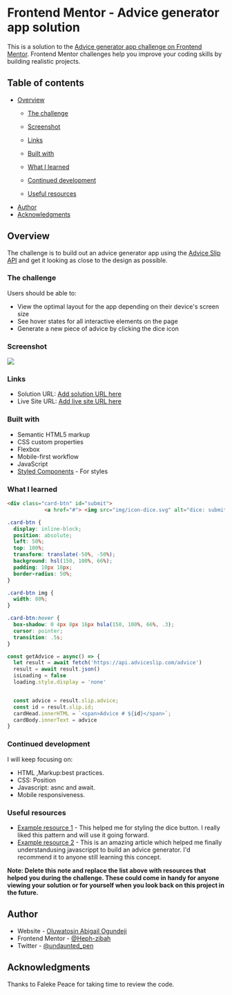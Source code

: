 # Frontend Mentor - Advice generator app solution

This is a solution to the [Advice generator app challenge on Frontend Mentor](https://www.frontendmentor.io/challenges/advice-generator-app-QdUG-13db). Frontend Mentor challenges help you improve your coding skills by building realistic projects.

## Table of contents

- [Overview](#overview)
  - [The challenge](#the-challenge)
  - [Screenshot](#screenshot)
  - [Links](#links)

  - [Built with](#built-with)
  - [What I learned](#what-i-learned)
  - [Continued development](#continued-development)
  - [Useful resources](#useful-resources)
- [Author](#author)
- [Acknowledgments](#acknowledgments)


## Overview
The challenge is to build out an advice generator app using the [Advice Slip API](https://api.adviceslip.com) and get it looking as close to the design as possible.
### The challenge
Users should be able to:

- View the optimal layout for the app depending on their device's screen size
- See hover states for all interactive elements on the page
- Generate a new piece of advice by clicking the dice icon
### Screenshot

![](./advice-generator-app.png)
### Links

- Solution URL: [Add solution URL here](https://www.frontendmentor.io/challenges/advice-generator-app-QdUG-13db/hub/advice-generator-app-B1P47yvrc/)
- Live Site URL: [Add live site URL here](https://advice-generator-appfrontendmentor.netlify.app/)


### Built with

- Semantic HTML5 markup
- CSS custom properties
- Flexbox
- Mobile-first workflow
- JavaScript
- [Styled Components](https://styled-components.com/) - For styles

### What I learned


```html
<div class="card-btn" id="submit">
            <a href="#"> <img src="img/icon-dice.svg" alt="dice: submit button"></a>
```
```css
.card-btn {
  display: inline-block;
  position: absolute;
  left: 50%;
  top: 100%;
  transform: translate(-50%, -50%);
  background: hsl(150, 100%, 66%);
  padding: 10px 18px;
  border-radius: 50%;
}

.card-btn img {
  width: 80%;
}

.card-btn:hover {
  box-shadow: 0 4px 8px 16px hsla(150, 100%, 66%, .3);
  cursor: pointer;
  transition: .5s;
}
```
```js
const getAdvice = async() => {
  let result = await fetch('https://api.adviceslip.com/advice')
  result = await result.json()
  isLoading = false
  loading.style.display = 'none'


  const advice = result.slip.advice;
  const id = result.slip.id;
  cardHead.innerHTML = `<span>Advice # ${id}</span>`;
  cardBody.innerText = advice
}
```

### Continued development

I will keep focusing on:
- HTML ,Markup:best practices.
- CSS: Position
- Javascript: asnc and await.
- Mobile responsiveness.

### Useful resources

- [Example resource 1](https://stackoverflow.com/questions/28455100/how-to-center-div-vertically-inside-of-absolutely-positioned-parent-div) - This helped me for styling the dice button. I really liked this pattern and will use it going forward.
- [Example resource 2](https://stackoverflow.com/questions/71650028/async-function-for-advice-generator) - This is an amazing article which helped me finally understandusing javascrippt to build an advice generator. I'd recommend it to anyone still learning this concept.

**Note: Delete this note and replace the list above with resources that helped you during the challenge. These could come in handy for anyone viewing your solution or for yourself when you look back on this project in the future.**

## Author

- Website - [Oluwatosin Abigail Ogundeji](https://medium.com/@oluwatosinhephzibah)
- Frontend Mentor - [@Heph-zibah](https://www.frontendmentor.io/profile/Heph-zibah)
- Twitter - [@undaunted_pen](https://www.twitter.com/undaunted_pen)

## Acknowledgments

Thanks to Faleke Peace for taking time to review the code.
